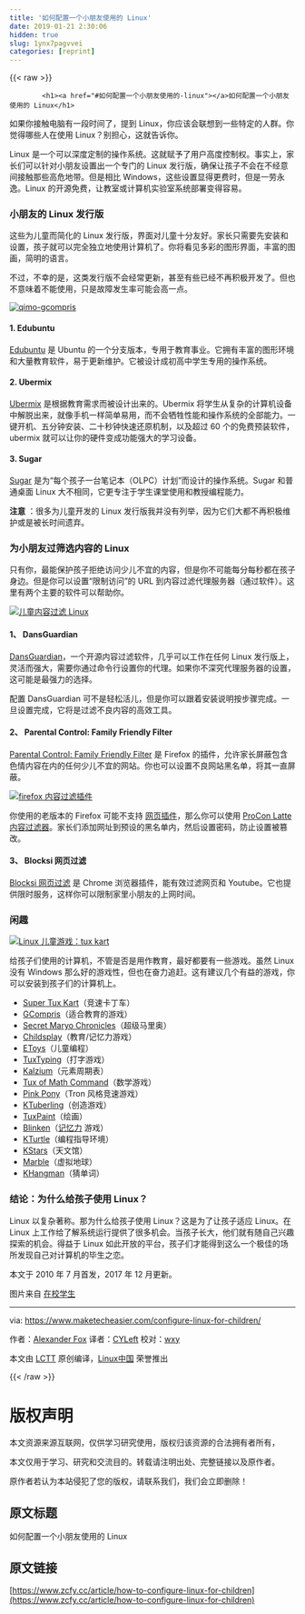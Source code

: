```yaml
---
title: '如何配置一个小朋友使用的 Linux' 
date: 2019-01-21 2:30:06
hidden: true
slug: 1ynx7pagvvei
categories: [reprint]
---
```


{{< raw >}}

            <h1><a href="#如何配置一个小朋友使用的-linux"></a>如何配置一个小朋友使用的 Linux</h1>
<p>如果你接触电脑有一段时间了，提到 Linux，你应该会联想到一些特定的人群。你觉得哪些人在使用 Linux？别担心，这就告诉你。</p>
<p>Linux 是一个可以深度定制的操作系统。这就赋予了用户高度控制权。事实上，家长们可以针对小朋友设置出一个专门的 Linux 发行版，确保让孩子不会在不经意间接触那些高危地带。但是相比 Windows，这些设置显得更费时，但是一劳永逸。Linux 的开源免费，让教室或计算机实验室系统部署变得容易。</p>
<h3><a href="#小朋友的-linux-发行版"></a>小朋友的 Linux 发行版</h3>
<p>这些为儿童而简化的 Linux 发行版，界面对儿童十分友好。家长只需要先安装和设置，孩子就可以完全独立地使用计算机了。你将看见多彩的图形界面，丰富的图画，简明的语言。</p>
<p>不过，不幸的是，这类发行版不会经常更新，甚至有些已经不再积极开发了。但也不意味着不能使用，只是故障发生率可能会高一点。</p>
<p><a href="https://camo.githubusercontent.com/cc2d2b2cf51aeff24b109840ff062b6457186fff/68747470733a2f2f7777772e6d616b65746563686561736965722e636f6d2f6173736574732f75706c6f6164732f323031302f30382f71696d6f2d67636f6d707269732e6a7067"><img src="https://p0.ssl.qhimg.com/t01601f4c40464fb1a7.jpg" alt="qimo-gcompris" title="qimo-gcompris"></a></p>
<h4><a href="#1-edubuntu"></a>1. Edubuntu</h4>
<p><a href="http://www.edubuntu.org">Edubuntu</a> 是 Ubuntu 的一个分支版本，专用于教育事业。它拥有丰富的图形环境和大量教育软件，易于更新维护。它被设计成初高中学生专用的操作系统。</p>
<h4><a href="#2-ubermix"></a>2. Ubermix</h4>
<p><a href="http://www.ubermix.org/">Ubermix</a> 是根据教育需求而被设计出来的。Ubermix 将学生从复杂的计算机设备中解脱出来，就像手机一样简单易用，而不会牺牲性能和操作系统的全部能力。一键开机、五分钟安装、二十秒钟快速还原机制，以及超过 60 个的免费预装软件，ubermix 就可以让你的硬件变成功能强大的学习设备。</p>
<h4><a href="#3-sugar"></a>3. Sugar</h4>
<p><a href="http://wiki.sugarlabs.org/go/Downloads">Sugar</a> 是为“每个孩子一台笔记本（OLPC）计划”而设计的操作系统。Sugar 和普通桌面 Linux 大不相同，它更专注于学生课堂使用和教授编程能力。</p>
<p><strong>注意</strong> ：很多为儿童开发的 Linux 发行版我并没有列举，因为它们大都不再积极维护或是被长时间遗弃。</p>
<h3><a href="#为小朋友过筛选内容的-linux"></a>为小朋友过筛选内容的 Linux</h3>
<p>只有你，最能保护孩子拒绝访问少儿不宜的内容，但是你不可能每分每秒都在孩子身边。但是你可以设置“限制访问”的 URL 到内容过滤代理服务器（通过软件）。这里有两个主要的软件可以帮助你。</p>
<p><a href="https://camo.githubusercontent.com/4b6d2994203f09b820c903ed14d0a9b8ad7d0d3b/68747470733a2f2f7777772e6d616b65746563686561736965722e636f6d2f6173736574732f75706c6f6164732f323031372f31322f6c696e75782d666f722d6368696c6472656e2d636f6e74656e742d66696c746572696e672e706e67"><img src="https://p0.ssl.qhimg.com/t0106ea5d87990c89a5.png" alt="儿童内容过滤 Linux" title="linux-for-children-content-filtering"></a></p>
<h4><a href="#1-dansguardian"></a>1、 DansGuardian</h4>
<p><a href="https://help.ubuntu.com/community/DansGuardian">DansGuardian</a>，一个开源内容过滤软件，几乎可以工作在任何 Linux 发行版上，灵活而强大，需要你通过命令行设置你的代理。如果你不深究代理服务器的设置，这可能是最强力的选择。</p>
<p>配置 DansGuardian 可不是轻松活儿，但是你可以跟着安装说明按步骤完成。一旦设置完成，它将是过滤不良内容的高效工具。</p>
<h4><a href="#2-parental-control-family-friendly-filter"></a>2、 Parental Control: Family Friendly Filter</h4>
<p><a href="https://addons.mozilla.org/en-US/firefox/addon/family-friendly-filter/">Parental Control: Family Friendly Filter</a> 是 Firefox 的插件，允许家长屏蔽包含色情内容在内的任何少儿不宜的网站。你也可以设置不良网站黑名单，将其一直屏蔽。</p>
<p><a href="https://camo.githubusercontent.com/b6ed7c63edbb3232586f0ebcf3660e793406367d/68747470733a2f2f7777772e6d616b65746563686561736965722e636f6d2f6173736574732f75706c6f6164732f323031372f31322f66697265666f782d636f6e74656e742d66696c7465722d6164646f6e2e706e67"><img src="https://p0.ssl.qhimg.com/t0188ab631313ab61a7.png" alt="firefox 内容过滤插件" title="firefox-content-filter-addon"></a></p>
<p>你使用的老版本的 Firefox 可能不支持 <a href="https://www.maketecheasier.com/best-firefox-web-extensions/">网页插件</a>，那么你可以使用 <a href="https://addons.mozilla.org/en-US/firefox/addon/procon-latte/">ProCon Latte 内容过滤器</a>。家长们添加网址到预设的黑名单内，然后设置密码，防止设置被篡改。</p>
<h4><a href="#3-blocksi-网页过滤"></a>3、 Blocksi 网页过滤</h4>
<p><a href="https://chrome.google.com/webstore/detail/blocksi-web-filter/pgmjaihnmedpcdkjcgigocogcbffgkbn?hl=en">Blocksi 网页过滤</a> 是 Chrome 浏览器插件，能有效过滤网页和 Youtube。它也提供限时服务，这样你可以限制家里小朋友的上网时间。</p>
<h3><a href="#闲趣"></a>闲趣</h3>
<p><a href="https://camo.githubusercontent.com/8ab11440e2488b833a41fb58ee401c4e1c2d49c6/68747470733a2f2f7777772e6d616b65746563686561736965722e636f6d2f6173736574732f75706c6f6164732f323031372f31322f6c696e75782d666f722d6368696c6472656e2d7475782d6b6172742d65313531333338393737343533352e6a7067"><img src="https://p0.ssl.qhimg.com/t01d6993645daf367b6.jpg" alt="Linux 儿童游戏：tux kart" title="linux-for-children-tux-kart"></a></p>
<p>给孩子们使用的计算机，不管是否是用作教育，最好都要有一些游戏。虽然 Linux 没有 Windows 那么好的游戏性，但也在奋力追赶。这有建议几个有益的游戏，你可以安装到孩子们的计算机上。</p>
<ul>
<li><a href="http://supertuxkart.sourceforge.net/">Super Tux Kart</a>（竞速卡丁车）</li>
<li><a href="http://gcompris.net/">GCompris</a>（适合教育的游戏）</li>
<li><a href="http://www.secretmaryo.org/">Secret Maryo Chronicles</a>（超级马里奥）</li>
<li><a href="http://www.schoolsplay.org/">Childsplay</a>（教育/记忆力游戏）</li>
<li><a href="http://www.squeakland.org/about/intro/">EToys</a>（儿童编程）</li>
<li><a href="http://tux4kids.alioth.debian.org/tuxtype/index.php">TuxTyping</a>（打字游戏）</li>
<li><a href="http://edu.kde.org/kalzium/">Kalzium</a>（元素周期表）</li>
<li><a href="http://tux4kids.alioth.debian.org/tuxmath/index.php">Tux of Math Command</a>（数学游戏）</li>
<li><a href="http://code.google.com/p/pink-pony/">Pink Pony</a>（Tron 风格竞速游戏）</li>
<li><a href="http://games.kde.org/game.php?game=ktuberling">KTuberling</a>（创造游戏）</li>
<li><a href="http://www.tuxpaint.org/">TuxPaint</a>（绘画）</li>
<li><a href="https://www.kde.org/applications/education/blinken/">Blinken</a>（<a href="https://www.ebay.com/sch/i.html?_nkw=memory">记忆力</a> 游戏）</li>
<li><a href="https://www.kde.org/applications/education/kturtle/">KTurtle</a>（编程指导环境）</li>
<li><a href="https://www.kde.org/applications/education/kstars/">KStars</a>（天文馆）</li>
<li><a href="https://www.kde.org/applications/education/marble/">Marble</a>（虚拟地球）</li>
<li><a href="https://www.kde.org/applications/education/khangman/">KHangman</a>（猜单词）</li>
</ul>
<h3><a href="#结论为什么给孩子使用-linux"></a>结论：为什么给孩子使用 Linux？</h3>
<p>Linux 以复杂著称。那为什么给孩子使用 Linux？这是为了让孩子适应 Linux。在 Linux 上工作给了解系统运行提供了很多机会。当孩子长大，他们就有随自己兴趣探索的机会。得益于 Linux 如此开放的平台，孩子们才能得到这么一个极佳的场所发现自己对计算机的毕生之恋。</p>
<p>本文于 2010 年 7 月首发，2017 年 12 月更新。</p>
<p>图片来自 <a href="https://www.flickr.com/photos/lupuca/8720604364">在校学生</a></p>
<hr>
<p>via: <a href="https://www.maketecheasier.com/configure-linux-for-children/">https://www.maketecheasier.com/configure-linux-for-children/</a></p>
<p>作者：<a href="https://www.maketecheasier.com/author/alexfox/">Alexander Fox</a> 译者：<a href="https://github.com/CYLeft">CYLeft</a> 校对：<a href="https://github.com/wxy">wxy</a></p>
<p>本文由 <a href="https://github.com/LCTT/TranslateProject">LCTT</a> 原创编译，<a href="https://linux.cn/">Linux中国</a> 荣誉推出</p>

          
{{< /raw >}}

# 版权声明
本文资源来源互联网，仅供学习研究使用，版权归该资源的合法拥有者所有，

本文仅用于学习、研究和交流目的。转载请注明出处、完整链接以及原作者。

原作者若认为本站侵犯了您的版权，请联系我们，我们会立即删除！

## 原文标题
如何配置一个小朋友使用的 Linux

## 原文链接
[https://www.zcfy.cc/article/how-to-configure-linux-for-children](https://www.zcfy.cc/article/how-to-configure-linux-for-children)

